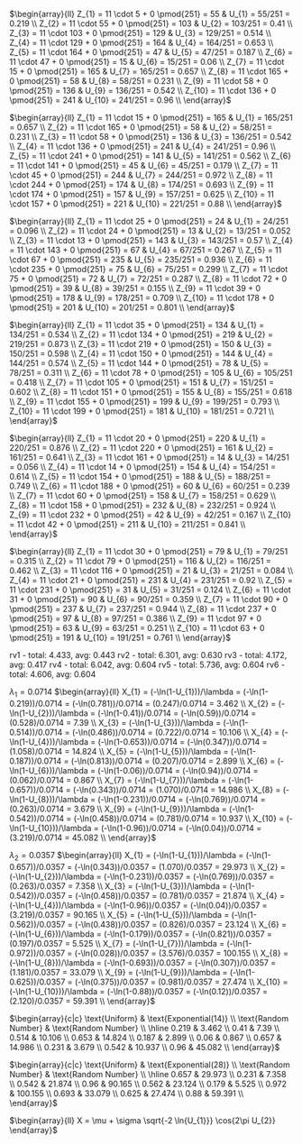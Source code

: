 $\begin{array}{ll}
Z_{1} = 11 \cdot 5 + 0 \pmod{251} = 55 & U_{1} = 55/251 = 0.219 \\ 
Z_{2} = 11 \cdot 55 + 0 \pmod{251} = 103 & U_{2} = 103/251 = 0.41 \\ 
Z_{3} = 11 \cdot 103 + 0 \pmod{251} = 129 & U_{3} = 129/251 = 0.514 \\ 
Z_{4} = 11 \cdot 129 + 0 \pmod{251} = 164 & U_{4} = 164/251 = 0.653 \\ 
Z_{5} = 11 \cdot 164 + 0 \pmod{251} = 47 & U_{5} = 47/251 = 0.187 \\ 
Z_{6} = 11 \cdot 47 + 0 \pmod{251} = 15 & U_{6} = 15/251 = 0.06 \\ 
Z_{7} = 11 \cdot 15 + 0 \pmod{251} = 165 & U_{7} = 165/251 = 0.657 \\ 
Z_{8} = 11 \cdot 165 + 0 \pmod{251} = 58 & U_{8} = 58/251 = 0.231 \\ 
Z_{9} = 11 \cdot 58 + 0 \pmod{251} = 136 & U_{9} = 136/251 = 0.542 \\ 
Z_{10} = 11 \cdot 136 + 0 \pmod{251} = 241 & U_{10} = 241/251 = 0.96 \\ 
\end{array}$

$\begin{array}{ll}
Z_{1} = 11 \cdot 15 + 0 \pmod{251} = 165 & U_{1} = 165/251 = 0.657 \\ 
Z_{2} = 11 \cdot 165 + 0 \pmod{251} = 58 & U_{2} = 58/251 = 0.231 \\ 
Z_{3} = 11 \cdot 58 + 0 \pmod{251} = 136 & U_{3} = 136/251 = 0.542 \\ 
Z_{4} = 11 \cdot 136 + 0 \pmod{251} = 241 & U_{4} = 241/251 = 0.96 \\ 
Z_{5} = 11 \cdot 241 + 0 \pmod{251} = 141 & U_{5} = 141/251 = 0.562 \\ 
Z_{6} = 11 \cdot 141 + 0 \pmod{251} = 45 & U_{6} = 45/251 = 0.179 \\ 
Z_{7} = 11 \cdot 45 + 0 \pmod{251} = 244 & U_{7} = 244/251 = 0.972 \\ 
Z_{8} = 11 \cdot 244 + 0 \pmod{251} = 174 & U_{8} = 174/251 = 0.693 \\ 
Z_{9} = 11 \cdot 174 + 0 \pmod{251} = 157 & U_{9} = 157/251 = 0.625 \\ 
Z_{10} = 11 \cdot 157 + 0 \pmod{251} = 221 & U_{10} = 221/251 = 0.88 \\ 
\end{array}$

$\begin{array}{ll}
Z_{1} = 11 \cdot 25 + 0 \pmod{251} = 24 & U_{1} = 24/251 = 0.096 \\ 
Z_{2} = 11 \cdot 24 + 0 \pmod{251} = 13 & U_{2} = 13/251 = 0.052 \\ 
Z_{3} = 11 \cdot 13 + 0 \pmod{251} = 143 & U_{3} = 143/251 = 0.57 \\ 
Z_{4} = 11 \cdot 143 + 0 \pmod{251} = 67 & U_{4} = 67/251 = 0.267 \\ 
Z_{5} = 11 \cdot 67 + 0 \pmod{251} = 235 & U_{5} = 235/251 = 0.936 \\ 
Z_{6} = 11 \cdot 235 + 0 \pmod{251} = 75 & U_{6} = 75/251 = 0.299 \\ 
Z_{7} = 11 \cdot 75 + 0 \pmod{251} = 72 & U_{7} = 72/251 = 0.287 \\ 
Z_{8} = 11 \cdot 72 + 0 \pmod{251} = 39 & U_{8} = 39/251 = 0.155 \\ 
Z_{9} = 11 \cdot 39 + 0 \pmod{251} = 178 & U_{9} = 178/251 = 0.709 \\ 
Z_{10} = 11 \cdot 178 + 0 \pmod{251} = 201 & U_{10} = 201/251 = 0.801 \\ 
\end{array}$

$\begin{array}{ll}
Z_{1} = 11 \cdot 35 + 0 \pmod{251} = 134 & U_{1} = 134/251 = 0.534 \\ 
Z_{2} = 11 \cdot 134 + 0 \pmod{251} = 219 & U_{2} = 219/251 = 0.873 \\ 
Z_{3} = 11 \cdot 219 + 0 \pmod{251} = 150 & U_{3} = 150/251 = 0.598 \\ 
Z_{4} = 11 \cdot 150 + 0 \pmod{251} = 144 & U_{4} = 144/251 = 0.574 \\ 
Z_{5} = 11 \cdot 144 + 0 \pmod{251} = 78 & U_{5} = 78/251 = 0.311 \\ 
Z_{6} = 11 \cdot 78 + 0 \pmod{251} = 105 & U_{6} = 105/251 = 0.418 \\ 
Z_{7} = 11 \cdot 105 + 0 \pmod{251} = 151 & U_{7} = 151/251 = 0.602 \\ 
Z_{8} = 11 \cdot 151 + 0 \pmod{251} = 155 & U_{8} = 155/251 = 0.618 \\ 
Z_{9} = 11 \cdot 155 + 0 \pmod{251} = 199 & U_{9} = 199/251 = 0.793 \\ 
Z_{10} = 11 \cdot 199 + 0 \pmod{251} = 181 & U_{10} = 181/251 = 0.721 \\ 
\end{array}$

$\begin{array}{ll}
Z_{1} = 11 \cdot 20 + 0 \pmod{251} = 220 & U_{1} = 220/251 = 0.876 \\ 
Z_{2} = 11 \cdot 220 + 0 \pmod{251} = 161 & U_{2} = 161/251 = 0.641 \\ 
Z_{3} = 11 \cdot 161 + 0 \pmod{251} = 14 & U_{3} = 14/251 = 0.056 \\ 
Z_{4} = 11 \cdot 14 + 0 \pmod{251} = 154 & U_{4} = 154/251 = 0.614 \\ 
Z_{5} = 11 \cdot 154 + 0 \pmod{251} = 188 & U_{5} = 188/251 = 0.749 \\ 
Z_{6} = 11 \cdot 188 + 0 \pmod{251} = 60 & U_{6} = 60/251 = 0.239 \\ 
Z_{7} = 11 \cdot 60 + 0 \pmod{251} = 158 & U_{7} = 158/251 = 0.629 \\ 
Z_{8} = 11 \cdot 158 + 0 \pmod{251} = 232 & U_{8} = 232/251 = 0.924 \\ 
Z_{9} = 11 \cdot 232 + 0 \pmod{251} = 42 & U_{9} = 42/251 = 0.167 \\ 
Z_{10} = 11 \cdot 42 + 0 \pmod{251} = 211 & U_{10} = 211/251 = 0.841 \\ 
\end{array}$

$\begin{array}{ll}
Z_{1} = 11 \cdot 30 + 0 \pmod{251} = 79 & U_{1} = 79/251 = 0.315 \\ 
Z_{2} = 11 \cdot 79 + 0 \pmod{251} = 116 & U_{2} = 116/251 = 0.462 \\ 
Z_{3} = 11 \cdot 116 + 0 \pmod{251} = 21 & U_{3} = 21/251 = 0.084 \\ 
Z_{4} = 11 \cdot 21 + 0 \pmod{251} = 231 & U_{4} = 231/251 = 0.92 \\ 
Z_{5} = 11 \cdot 231 + 0 \pmod{251} = 31 & U_{5} = 31/251 = 0.124 \\ 
Z_{6} = 11 \cdot 31 + 0 \pmod{251} = 90 & U_{6} = 90/251 = 0.359 \\ 
Z_{7} = 11 \cdot 90 + 0 \pmod{251} = 237 & U_{7} = 237/251 = 0.944 \\ 
Z_{8} = 11 \cdot 237 + 0 \pmod{251} = 97 & U_{8} = 97/251 = 0.386 \\ 
Z_{9} = 11 \cdot 97 + 0 \pmod{251} = 63 & U_{9} = 63/251 = 0.251 \\ 
Z_{10} = 11 \cdot 63 + 0 \pmod{251} = 191 & U_{10} = 191/251 = 0.761 \\ 
\end{array}$

rv1 - total: 4.433, avg: 0.443
rv2 - total: 6.301, avg: 0.630
rv3 - total: 4.172, avg: 0.417
rv4 - total: 6.042, avg: 0.604
rv5 - total: 5.736, avg: 0.604
rv6 - total: 4.606, avg: 0.604

$\lambda_1 = 0.0714$
$\begin{array}{ll}
X_{1} = (-\ln(1-U_{1}))/\lambda = (-\ln(1-0.219))/0.0714 = (-\ln(0.781))/0.0714 = (0.247)/0.0714 = 3.462 \\ 
X_{2} = (-\ln(1-U_{2}))/\lambda = (-\ln(1-0.41))/0.0714 = (-\ln(0.59))/0.0714 = (0.528)/0.0714 = 7.39 \\ 
X_{3} = (-\ln(1-U_{3}))/\lambda = (-\ln(1-0.514))/0.0714 = (-\ln(0.486))/0.0714 = (0.722)/0.0714 = 10.106 \\ 
X_{4} = (-\ln(1-U_{4}))/\lambda = (-\ln(1-0.653))/0.0714 = (-\ln(0.347))/0.0714 = (1.058)/0.0714 = 14.824 \\ 
X_{5} = (-\ln(1-U_{5}))/\lambda = (-\ln(1-0.187))/0.0714 = (-\ln(0.813))/0.0714 = (0.207)/0.0714 = 2.899 \\ 
X_{6} = (-\ln(1-U_{6}))/\lambda = (-\ln(1-0.06))/0.0714 = (-\ln(0.94))/0.0714 = (0.062)/0.0714 = 0.867 \\ 
X_{7} = (-\ln(1-U_{7}))/\lambda = (-\ln(1-0.657))/0.0714 = (-\ln(0.343))/0.0714 = (1.070)/0.0714 = 14.986 \\ 
X_{8} = (-\ln(1-U_{8}))/\lambda = (-\ln(1-0.231))/0.0714 = (-\ln(0.769))/0.0714 = (0.263)/0.0714 = 3.679 \\ 
X_{9} = (-\ln(1-U_{9}))/\lambda = (-\ln(1-0.542))/0.0714 = (-\ln(0.458))/0.0714 = (0.781)/0.0714 = 10.937 \\ 
X_{10} = (-\ln(1-U_{10}))/\lambda = (-\ln(1-0.96))/0.0714 = (-\ln(0.04))/0.0714 = (3.219)/0.0714 = 45.082 \\ 
\end{array}$

$\lambda_2 = 0.0357$
$\begin{array}{ll}
X_{1} = (-\ln(1-U_{1}))/\lambda = (-\ln(1-0.657))/0.0357 = (-\ln(0.343))/0.0357 = (1.070)/0.0357 = 29.973 \\ 
X_{2} = (-\ln(1-U_{2}))/\lambda = (-\ln(1-0.231))/0.0357 = (-\ln(0.769))/0.0357 = (0.263)/0.0357 = 7.358 \\ 
X_{3} = (-\ln(1-U_{3}))/\lambda = (-\ln(1-0.542))/0.0357 = (-\ln(0.458))/0.0357 = (0.781)/0.0357 = 21.874 \\ 
X_{4} = (-\ln(1-U_{4}))/\lambda = (-\ln(1-0.96))/0.0357 = (-\ln(0.04))/0.0357 = (3.219)/0.0357 = 90.165 \\ 
X_{5} = (-\ln(1-U_{5}))/\lambda = (-\ln(1-0.562))/0.0357 = (-\ln(0.438))/0.0357 = (0.826)/0.0357 = 23.124 \\ 
X_{6} = (-\ln(1-U_{6}))/\lambda = (-\ln(1-0.179))/0.0357 = (-\ln(0.821))/0.0357 = (0.197)/0.0357 = 5.525 \\ 
X_{7} = (-\ln(1-U_{7}))/\lambda = (-\ln(1-0.972))/0.0357 = (-\ln(0.028))/0.0357 = (3.576)/0.0357 = 100.155 \\ 
X_{8} = (-\ln(1-U_{8}))/\lambda = (-\ln(1-0.693))/0.0357 = (-\ln(0.307))/0.0357 = (1.181)/0.0357 = 33.079 \\ 
X_{9} = (-\ln(1-U_{9}))/\lambda = (-\ln(1-0.625))/0.0357 = (-\ln(0.375))/0.0357 = (0.981)/0.0357 = 27.474 \\ 
X_{10} = (-\ln(1-U_{10}))/\lambda = (-\ln(1-0.88))/0.0357 = (-\ln(0.12))/0.0357 = (2.120)/0.0357 = 59.391 \\ 
\end{array}$

$\begin{array}{c|c}
\text{Uniform} & \text{Exponential(14)} \\ \text{Random Number} & \text{Random Number} \\ \hline
0.219 &  3.462 \\ 
0.41 &  7.39 \\ 
0.514 &  10.106 \\ 
0.653 &  14.824 \\ 
0.187 &  2.899 \\ 
0.06 &  0.867 \\ 
0.657 &  14.986 \\ 
0.231 &  3.679 \\ 
0.542 &  10.937 \\ 
0.96 &  45.082 \\ 
\end{array}$

$\begin{array}{c|c}
\text{Uniform} & \text{Exponential(28)} \\ \text{Random Number} & \text{Random Number} \\ \hline
0.657 &  29.973 \\ 
0.231 &  7.358 \\ 
0.542 &  21.874 \\ 
0.96 &  90.165 \\ 
0.562 &  23.124 \\ 
0.179 &  5.525 \\ 
0.972 &  100.155 \\ 
0.693 &  33.079 \\ 
0.625 &  27.474 \\ 
0.88 &  59.391 \\ 
\end{array}$



$\begin{array}{ll} X = \mu + \sigma \sqrt{-2 \ln{U_{1}}} \cos{2\pi U_{2}}  \end{array}$



